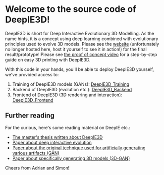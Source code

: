 # Welcome to the source code of DeepIE3D!

DeepIE3D is short for Deep Interactive Evolutionary 3D Modelling. As the name hints, it is a concept using deep learning combined with evolutionary principles used to evolve 3D models. Please see the [website](https://adrianwesth.dk) (unfortunately no longer hosted here, host it yourself to see it in action!) for the final result/prototype! Please see [the proof of concept video](https://www.youtube.com/watch?v=qYwVxKVQZmE) for a step-by-step guide on easy 3D printing with DeepIE3D.

With this code in your hands, you'll be able to deploy DeepIE3D yourself, we've provided access to:

1. Training of DeepIE3D models (GANs): [DeepIE3D_Training](DeepIE3D_Training)
2. Backend of DeepIE3D (evolution etc.): [DeepIE3D_Backend](DeepIE3D_Backend)
3. Frontend of DeepIE3D (3D rendering and interaction): [DeepIE3D_Frontend](DeepIE3D_Frontend)

## Further reading

For the curious, here's some reading material on DeepIE etc.:

* [The master's thesis written about DeepIE3D](https://adrianwesth.dk/DeepIE3D.pdf)
* [Paper about deep interactive evolution](https://arxiv.org/pdf/1801.08230.pdf)
* [Paper about the original technique used for artificially generating various artifacts (GAN)](https://arxiv.org/pdf/1406.2661.pdf)
* [Paper about specifically generating 3D models (3D-GAN)](https://papers.nips.cc/paper/6096-learning-a-probabilistic-latent-space-of-object-shapes-via-3d-generative-adversarial-modeling.pdf)

Cheers from Adrian and Simon!
